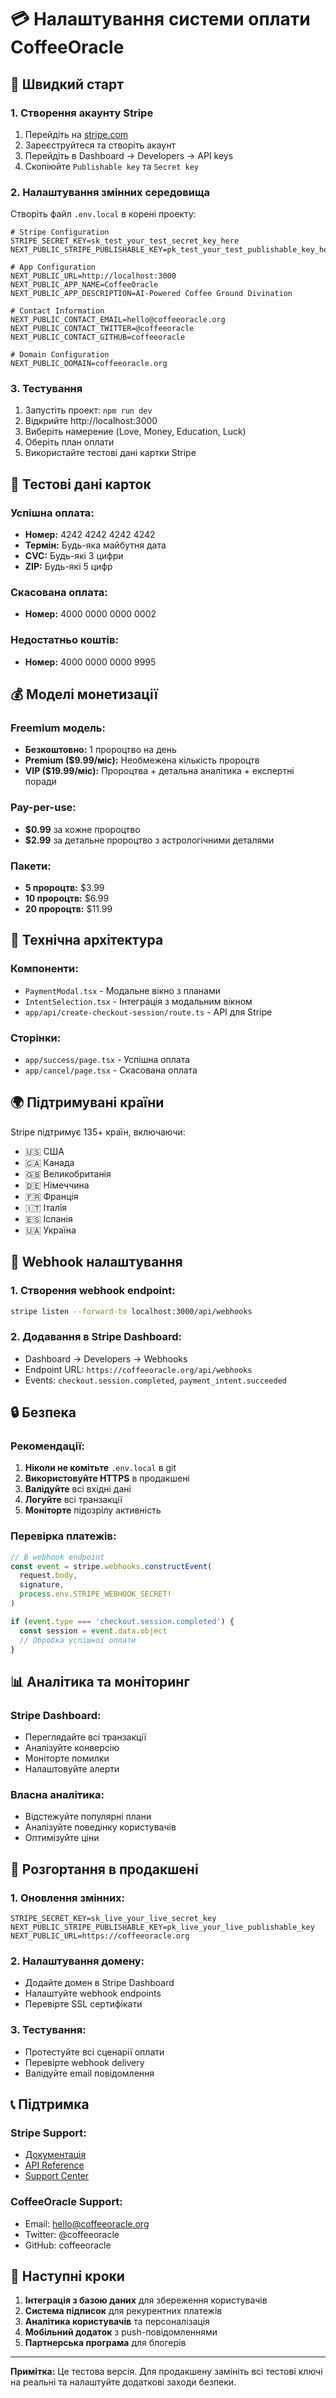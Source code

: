 # 💳 Налаштування системи оплати CoffeeOracle

## 🚀 Швидкий старт

### 1. Створення акаунту Stripe
1. Перейдіть на [stripe.com](https://stripe.com)
2. Зареєструйтеся та створіть акаунт
3. Перейдіть в Dashboard → Developers → API keys
4. Скопіюйте `Publishable key` та `Secret key`

### 2. Налаштування змінних середовища
Створіть файл `.env.local` в корені проекту:

```env
# Stripe Configuration
STRIPE_SECRET_KEY=sk_test_your_test_secret_key_here
NEXT_PUBLIC_STRIPE_PUBLISHABLE_KEY=pk_test_your_test_publishable_key_here

# App Configuration
NEXT_PUBLIC_URL=http://localhost:3000
NEXT_PUBLIC_APP_NAME=CoffeeOracle
NEXT_PUBLIC_APP_DESCRIPTION=AI-Powered Coffee Ground Divination

# Contact Information
NEXT_PUBLIC_CONTACT_EMAIL=hello@coffeeoracle.org
NEXT_PUBLIC_CONTACT_TWITTER=@coffeeoracle
NEXT_PUBLIC_CONTACT_GITHUB=coffeeoracle

# Domain Configuration
NEXT_PUBLIC_DOMAIN=coffeeoracle.org
```

### 3. Тестування
1. Запустіть проект: `npm run dev`
2. Відкрийте http://localhost:3000
3. Виберіть намерение (Love, Money, Education, Luck)
4. Оберіть план оплати
5. Використайте тестові дані картки Stripe

## 🧪 Тестові дані карток

### Успішна оплата:
- **Номер:** 4242 4242 4242 4242
- **Термін:** Будь-яка майбутня дата
- **CVC:** Будь-які 3 цифри
- **ZIP:** Будь-які 5 цифр

### Скасована оплата:
- **Номер:** 4000 0000 0000 0002

### Недостатньо коштів:
- **Номер:** 4000 0000 0000 9995

## 💰 Моделі монетизації

### Freemium модель:
- **Безкоштовно:** 1 пророцтво на день
- **Premium ($9.99/міс):** Необмежена кількість пророцтв
- **VIP ($19.99/міс):** Пророцтва + детальна аналітика + експертні поради

### Pay-per-use:
- **$0.99** за кожне пророцтво
- **$2.99** за детальне пророцтво з астрологічними деталями

### Пакети:
- **5 пророцтв:** $3.99
- **10 пророцтв:** $6.99
- **20 пророцтв:** $11.99

## 🔧 Технічна архітектура

### Компоненти:
- `PaymentModal.tsx` - Модальне вікно з планами
- `IntentSelection.tsx` - Інтеграція з модальним вікном
- `app/api/create-checkout-session/route.ts` - API для Stripe

### Сторінки:
- `app/success/page.tsx` - Успішна оплата
- `app/cancel/page.tsx` - Скасована оплата

## 🌍 Підтримувані країни

Stripe підтримує 135+ країн, включаючи:
- 🇺🇸 США
- 🇨🇦 Канада
- 🇬🇧 Великобританія
- 🇩🇪 Німеччина
- 🇫🇷 Франція
- 🇮🇹 Італія
- 🇪🇸 Іспанія
- 🇺🇦 Україна

## 📱 Webhook налаштування

### 1. Створення webhook endpoint:
```bash
stripe listen --forward-to localhost:3000/api/webhooks
```

### 2. Додавання в Stripe Dashboard:
- Dashboard → Developers → Webhooks
- Endpoint URL: `https://coffeeoracle.org/api/webhooks`
- Events: `checkout.session.completed`, `payment_intent.succeeded`

## 🔒 Безпека

### Рекомендації:
1. **Ніколи не комітьте** `.env.local` в git
2. **Використовуйте HTTPS** в продакшені
3. **Валідуйте** всі вхідні дані
4. **Логуйте** всі транзакції
5. **Моніторте** підозрілу активність

### Перевірка платежів:
```typescript
// В webhook endpoint
const event = stripe.webhooks.constructEvent(
  request.body,
  signature,
  process.env.STRIPE_WEBHOOK_SECRET!
)

if (event.type === 'checkout.session.completed') {
  const session = event.data.object
  // Обробка успішної оплати
}
```

## 📊 Аналітика та моніторинг

### Stripe Dashboard:
- Переглядайте всі транзакції
- Аналізуйте конверсію
- Моніторте помилки
- Налаштовуйте алерти

### Власна аналітика:
- Відстежуйте популярні плани
- Аналізуйте поведінку користувачів
- Оптимізуйте ціни

## 🚀 Розгортання в продакшені

### 1. Оновлення змінних:
```env
STRIPE_SECRET_KEY=sk_live_your_live_secret_key
NEXT_PUBLIC_STRIPE_PUBLISHABLE_KEY=pk_live_your_live_publishable_key
NEXT_PUBLIC_URL=https://coffeeoracle.org
```

### 2. Налаштування домену:
- Додайте домен в Stripe Dashboard
- Налаштуйте webhook endpoints
- Перевірте SSL сертифікати

### 3. Тестування:
- Протестуйте всі сценарії оплати
- Перевірте webhook delivery
- Валідуйте email повідомлення

## 📞 Підтримка

### Stripe Support:
- [Документація](https://stripe.com/docs)
- [API Reference](https://stripe.com/docs/api)
- [Support Center](https://support.stripe.com)

### CoffeeOracle Support:
- Email: hello@coffeeoracle.org
- Twitter: @coffeeoracle
- GitHub: coffeeoracle

## 🎯 Наступні кроки

1. **Інтеграція з базою даних** для збереження користувачів
2. **Система підписок** для рекурентних платежів
3. **Аналітика користувачів** та персоналізація
4. **Мобільний додаток** з push-повідомленнями
5. **Партнерська програма** для блогерів

---

**Примітка:** Це тестова версія. Для продакшену замініть всі тестові ключі на реальні та налаштуйте додаткові заходи безпеки.
